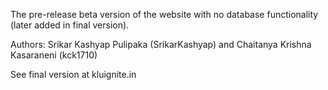 The pre-release beta version of the website with no database functionality (later added in final version). 

Authors: Srikar Kashyap Pulipaka (SrikarKashyap) and Chaitanya Krishna Kasaraneni (kck1710)

See final version at kluignite.in 
